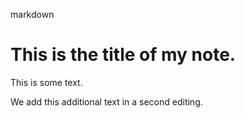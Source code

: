 markdown
# This is the title of my **note**.

This is some text.

We add this additional text in a second editing.